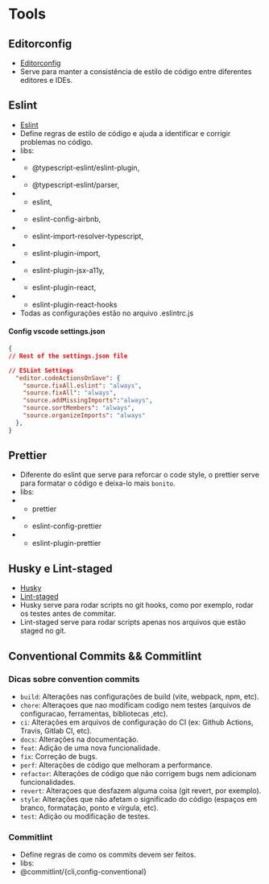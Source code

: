 # Tools

## Editorconfig

- [Editorconfig](https://editorconfig.org/)
- Serve para manter a consistência de estilo de código entre diferentes editores e IDEs.

## Eslint

- [Eslint](https://eslint.org/)
- Define regras de estilo de código e ajuda a identificar e corrigir problemas no código.
- libs:
- - @typescript-eslint/eslint-plugin,
- - @typescript-eslint/parser,
- - eslint,
- - eslint-config-airbnb,
- - eslint-import-resolver-typescript,
- - eslint-plugin-import,
- - eslint-plugin-jsx-a11y,
- - eslint-plugin-react,
- - eslint-plugin-react-hooks
- Todas as configurações estão no arquivo .eslintrc.js

#### Config vscode settings.json

```json
{
// Rest of the settings.json file

// ESLint Settings
  "editor.codeActionsOnSave": {
    "source.fixAll.eslint": "always",
    "source.fixAll": "always",
    "source.addMissingImports":"always",
    "source.sortMembers": "always",
    "source.organizeImports": "always"
  },
}

```

## Prettier

- Diferente do eslint que serve para reforcar o code style, o prettier serve para formatar o código e deixa-lo mais `bonito`.
- libs:
- - prettier
- - eslint-config-prettier
- - eslint-plugin-prettier

## Husky e Lint-staged

- [Husky](https://typicode.github.io/husky/)
- [Lint-staged](https://github.com/lint-staged/lint-staged)
- Husky serve para rodar scripts no git hooks, como por exemplo, rodar os testes antes de commitar.
- Lint-staged serve para rodar scripts apenas nos arquivos que estão staged no git.
## Conventional Commits && Commitlint

### Dicas sobre convention commits

- `build`: Alterações nas configurações de build (vite, webpack, npm, etc).
- `chore`: Alteraçoes que nao modificam codigo nem testes (arquivos de configuracao, ferramentas, bibliotecas ,etc).
- `ci`: Alterações em arquivos de configuração do CI (ex: Github Actions, Travis, Gitlab CI, etc).
- `docs`: Alterações na documentação.
- `feat`: Adição de uma nova funcionalidade.
- `fix`: Correção de bugs.
- `perf`: Alterações de código que melhoram a performance.
- `refactor`: Alterações de código que não corrigem bugs nem adicionam funcionalidades.
- `revert`: Alteraçoes que desfazem alguma coisa (git revert, por exemplo).
- `style`: Alterações que não afetam o significado do código (espaços em branco, formatação, ponto e vírgula, etc).
- `test`: Adição ou modificação de testes.

### Commitlint

- Define regras de como os commits devem ser feitos.
- libs:
- @commitlint/{cli,config-conventional}